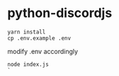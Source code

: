 # python-discordjs
```
yarn install
cp .env.example .env
```
modify .env accordingly
```
node index.js
`
